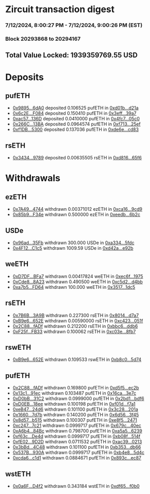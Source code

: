 # Zircuit transaction digest
### 7/12/2024, 8:00:27 PM - 7/12/2024, 9:00:26 PM (EST)
### Block 20293868 to 20294167

## Total Value Locked: 1939359769.55 USD

# Deposits
## pufETH
- [0x9895...6dA0](https://etherscan.io/address/0x9895Bc2a84096b3656042bcbeE089A7389446dA0) deposited 0.106525 pufETH in [0xd01b...d21a](https://etherscan.io/tx/0x9895Bc2a84096b3656042bcbeE089A7389446dA0)
- [0x6c2E...F084](https://etherscan.io/address/0x6c2E55629E9Eb411f5d5a262f2e349f3008dF084) deposited 0.150410 pufETH in [0x3eff...39a7](https://etherscan.io/tx/0x6c2E55629E9Eb411f5d5a262f2e349f3008dF084)
- [0xac57...136D](https://etherscan.io/address/0xac575eeD346cEd5593d920a6891C279B660A136D) deposited 0.0410000 pufETH in [0x4fc7...05c0](https://etherscan.io/tx/0xac575eeD346cEd5593d920a6891C279B660A136D)
- [0x266C...13BA](https://etherscan.io/address/0x266CA6d61eDAcbDd030E7E74b8947A92D84D13BA) deposited 0.0964574 pufETH in [0xf713...25ef](https://etherscan.io/tx/0x266CA6d61eDAcbDd030E7E74b8947A92D84D13BA)
- [0xf1DB...5300](https://etherscan.io/address/0xf1DBB3B6E46453921Afa4e05b738f45411Af5300) deposited 0.137036 pufETH in [0xde6e...cd83](https://etherscan.io/tx/0xf1DBB3B6E46453921Afa4e05b738f45411Af5300)
## rsETH
- [0x3434...9789](https://etherscan.io/address/0x34349c5569e7B846c3558961552D2202760A9789) deposited 0.00635505 rsETH in [0xd816...65f6](https://etherscan.io/tx/0x34349c5569e7B846c3558961552D2202760A9789)
# Withdrawals
## ezETH
- [0x7A49...4744](https://etherscan.io/address/0x7A493Be5c2ce014cD049Bf178a1ac0Db1B434744) withdrawn 0.00371012 ezETH in [0xca16...9cd9](https://etherscan.io/tx/0x7A493Be5c2ce014cD049Bf178a1ac0Db1B434744)
- [0x85b9...F34e](https://etherscan.io/address/0x85b9899118Fac92Ca10A429361a13161AF63F34e) withdrawn 0.500000 ezETH in [0xeedb...6b2c](https://etherscan.io/tx/0x85b9899118Fac92Ca10A429361a13161AF63F34e)
## USDe
- [0x96ad...35Fb](https://etherscan.io/address/0x96ad6Be504D153A25d41a476d5202425E85135Fb) withdrawn 300.000 USDe in [0xa334...5fdc](https://etherscan.io/tx/0x96ad6Be504D153A25d41a476d5202425E85135Fb)
- [0x4F12...C1c5](https://etherscan.io/address/0x4F12dDE972145543854482698c0c6b689908C1c5) withdrawn 1009.59 USDe in [0xd42a...e92b](https://etherscan.io/tx/0x4F12dDE972145543854482698c0c6b689908C1c5)
## weETH
- [0xD7DF...BFa7](https://etherscan.io/address/0xD7DF7E085214743530afF339aFC420c7c720BFa7) withdrawn 0.00417824 weETH in [0xec6f...1975](https://etherscan.io/tx/0xD7DF7E085214743530afF339aFC420c7c720BFa7)
- [0xCde8...8A23](https://etherscan.io/address/0xCde8C688e1AE5EbBFf3FE74874876426C1198A23) withdrawn 0.490500 weETH in [0xc5d2...d4bb](https://etherscan.io/tx/0xCde8C688e1AE5EbBFf3FE74874876426C1198A23)
- [0xa7b5...FD64](https://etherscan.io/address/0xa7b5400973EE73d360F4aDC88a011D7Be388FD64) withdrawn 100.000 weETH in [0x3517...1dc5](https://etherscan.io/tx/0xa7b5400973EE73d360F4aDC88a011D7Be388FD64)
## rsETH
- [0x7B6B...3A9B](https://etherscan.io/address/0x7B6BF580f7dc329aB6aA4C9f43f27572debc3A9B) withdrawn 0.227300 rsETH in [0x8014...d7a7](https://etherscan.io/tx/0x7B6BF580f7dc329aB6aA4C9f43f27572debc3A9B)
- [0xB9e6...652E](https://etherscan.io/address/0xB9e66B9b1112868751E4e6891196d4c638c3652E) withdrawn 0.00590000 rsETH in [0xc423...051f](https://etherscan.io/tx/0xB9e66B9b1112868751E4e6891196d4c638c3652E)
- [0x2C88...fADf](https://etherscan.io/address/0x2C88052b42E8b53336F22648033e4AC8E992fADf) withdrawn 0.212200 rsETH in [0xbbc6...ddb6](https://etherscan.io/tx/0x2C88052b42E8b53336F22648033e4AC8E992fADf)
- [0xF25f...FB33](https://etherscan.io/address/0xF25f04FB8b94766c8143BBC71920Df298496FB33) withdrawn 0.100062 rsETH in [0xc03e...8fb7](https://etherscan.io/tx/0xF25f04FB8b94766c8143BBC71920Df298496FB33)
## rswETH
- [0xB9e6...652E](https://etherscan.io/address/0xB9e66B9b1112868751E4e6891196d4c638c3652E) withdrawn 0.109533 rswETH in [0xb8c0...5d74](https://etherscan.io/tx/0xB9e66B9b1112868751E4e6891196d4c638c3652E)
## pufETH
- [0x2C88...fADf](https://etherscan.io/address/0x2C88052b42E8b53336F22648033e4AC8E992fADf) withdrawn 0.169800 pufETH in [0xd5f5...ec2b](https://etherscan.io/tx/0x2C88052b42E8b53336F22648033e4AC8E992fADf)
- [0x13c1...91ec](https://etherscan.io/address/0x13c1d493079F9aBa2381140d9d8005A715EA91ec) withdrawn 0.103487 pufETH in [0x16ca...3e7c](https://etherscan.io/tx/0x13c1d493079F9aBa2381140d9d8005A715EA91ec)
- [0xD0bB...31C2](https://etherscan.io/address/0xD0bB59a04EF5a4C639f52aF4C797E2B5713331C2) withdrawn 0.0999000 pufETH in [0x2bd1...bdf6](https://etherscan.io/tx/0xD0bB59a04EF5a4C639f52aF4C797E2B5713331C2)
- [0xD0EB...18ee](https://etherscan.io/address/0xD0EBE2cE86091F75d78270191BaeFA99AfFa18ee) withdrawn 0.100198 pufETH in [0xf01d...f7a1](https://etherscan.io/tx/0xD0EBE2cE86091F75d78270191BaeFA99AfFa18ee)
- [0xeB47...24d6](https://etherscan.io/address/0xeB473AD8E6CA693Bee015B929e9E76A5E0c424d6) withdrawn 0.101100 pufETH in [0x3c28...201a](https://etherscan.io/tx/0xeB473AD8E6CA693Bee015B929e9E76A5E0c424d6)
- [0x1660...7d7b](https://etherscan.io/address/0x16608F38D0b64ef11e607abaEe0d210BC49f7d7b) withdrawn 0.140200 pufETH in [0x6d56...3f45](https://etherscan.io/tx/0x16608F38D0b64ef11e607abaEe0d210BC49f7d7b)
- [0x8d57...b515](https://etherscan.io/address/0x8d57139ED72D1fea0b7B87805C1d6036E945b515) withdrawn 0.100307 pufETH in [0xe8f5...2471](https://etherscan.io/tx/0x8d57139ED72D1fea0b7B87805C1d6036E945b515)
- [0xc247...7c21](https://etherscan.io/address/0xc247215919D1D55Cc630600B93e766b9Aff47c21) withdrawn 0.0999717 pufETH in [0x679c...40ec](https://etherscan.io/tx/0xc247215919D1D55Cc630600B93e766b9Aff47c21)
- [0xA6b4...84Bc](https://etherscan.io/address/0xA6b4a0A955650C38048BB4Fe512aeF76178384Bc) withdrawn 0.798700 pufETH in [0xa5a5...6239](https://etherscan.io/tx/0xA6b4a0A955650C38048BB4Fe512aeF76178384Bc)
- [0xf63c...De4d](https://etherscan.io/address/0xf63c411EB3909bf9e9106b7F3FB6f228646dDe4d) withdrawn 0.0999717 pufETH in [0xb08f...514f](https://etherscan.io/tx/0xf63c411EB3909bf9e9106b7F3FB6f228646dDe4d)
- [0xfE02...9D2D](https://etherscan.io/address/0xfE02B7539e483FC6c783eD0aDF81128Be52d9D2D) withdrawn 0.0711532 pufETH in [0xac39...0213](https://etherscan.io/tx/0xfE02B7539e483FC6c783eD0aDF81128Be52d9D2D)
- [0x3bBd...4C48](https://etherscan.io/address/0x3bBd1ce9E67f5F5A6bf18EF77b6DD423B9d34C48) withdrawn 0.101100 pufETH in [0xb353...db66](https://etherscan.io/tx/0x3bBd1ce9E67f5F5A6bf18EF77b6DD423B9d34C48)
- [0x537B...930A](https://etherscan.io/address/0x537Bf901e2D39E5378c513c9840A6Fef84F6930A) withdrawn 0.0999717 pufETH in [0xb4e8...5d4c](https://etherscan.io/tx/0x537Bf901e2D39E5378c513c9840A6Fef84F6930A)
- [0xcda6...c1d1](https://etherscan.io/address/0xcda650987b3d3918a9cB7e64eD2C92A1b2fac1d1) withdrawn 0.0884671 pufETH in [0x893c...ec87](https://etherscan.io/tx/0xcda650987b3d3918a9cB7e64eD2C92A1b2fac1d1)
## wstETH
- [0x0a6F...D4f2](https://etherscan.io/address/0x0a6F15744161E05a1ff97B891ba4c850E53aD4f2) withdrawn 0.343184 wstETH in [0xdf65...f0b0](https://etherscan.io/tx/0x0a6F15744161E05a1ff97B891ba4c850E53aD4f2)
